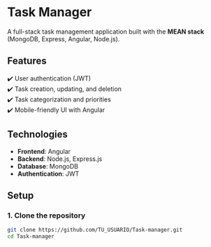 # Task Manager  

A full-stack task management application built with the **MEAN stack** (MongoDB, Express, Angular, Node.js).  

## Features  
✔️ User authentication (JWT)  
✔️ Task creation, updating, and deletion  
✔️ Task categorization and priorities  
✔️ Mobile-friendly UI with Angular  

## Technologies  
- **Frontend**: Angular  
- **Backend**: Node.js, Express.js  
- **Database**: MongoDB  
- **Authentication**: JWT  

## Setup  
### 1. Clone the repository  
```bash
git clone https://github.com/TU_USUARIO/Task-manager.git
cd Task-manager
